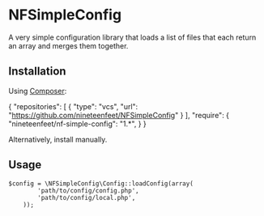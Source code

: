NFSimpleConfig
==============

A very simple configuration library that loads a list of files that each
return an array and merges them together.

Installation
------------

Using [Composer](http://getcomposer.org):

{
    "repositories": [
        {
            "type": "vcs",
            "url": "https://github.com/nineteenfeet/NFSimpleConfig"
        }
    ],
    "require": {
        "nineteenfeet/nf-simple-config": "1.*",
    }
}

Alternatively, install manually.

Usage
-----

    $config = \NFSimpleConfig\Config::loadConfig(array(
            'path/to/config/config.php',
            'path/to/config/local.php',
        ));

